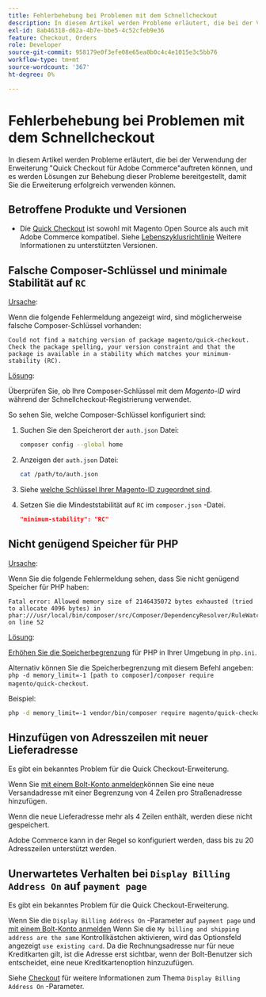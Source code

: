 ```yaml
---
title: Fehlerbehebung bei Problemen mit dem Schnellcheckout
description: In diesem Artikel werden Probleme erläutert, die bei der Verwendung der Erweiterung "Quick Checkout für Adobe Commerce"auftreten können, und es werden Lösungen zur Behebung dieser Probleme bereitgestellt, damit Sie die Erweiterung erfolgreich verwenden können.
exl-id: 8ab46318-d62a-4b7e-bbe5-4c52cfeb9e36
feature: Checkout, Orders
role: Developer
source-git-commit: 958179e0f3efe08e65ea8b0c4c4e1015e3c5bb76
workflow-type: tm+mt
source-wordcount: '367'
ht-degree: 0%

---
```


# Fehlerbehebung bei Problemen mit dem Schnellcheckout

In diesem Artikel werden Probleme erläutert, die bei der Verwendung der Erweiterung &quot;Quick Checkout für Adobe Commerce&quot;auftreten können, und es werden Lösungen zur Behebung dieser Probleme bereitgestellt, damit Sie die Erweiterung erfolgreich verwenden können.

## Betroffene Produkte und Versionen

* Die [Quick Checkout](https://experienceleague.adobe.com/docs/commerce-merchant-services/quick-checkout/overview.html) ist sowohl mit Magento Open Source als auch mit Adobe Commerce kompatibel. Siehe [Lebenszyklusrichtlinie](https://experienceleague.adobe.com/docs/commerce-operations/release/planning/lifecycle-policy.html) Weitere Informationen zu unterstützten Versionen.

## Falsche Composer-Schlüssel und minimale Stabilität auf `RC`

<u>Ursache</u>:

Wenn die folgende Fehlermeldung angezeigt wird, sind möglicherweise falsche Composer-Schlüssel vorhanden:

```terminal
Could not find a matching version of package magento/quick-checkout. Check the package spelling, your version constraint and that the package is available in a stability which matches your minimum-stability (RC).
```

<u>Lösung</u>:

Überprüfen Sie, ob Ihre Composer-Schlüssel mit dem _Magento-ID_ wird während der Schnellcheckout-Registrierung verwendet.

So sehen Sie, welche Composer-Schlüssel konfiguriert sind:

1. Suchen Sie den Speicherort der `auth.json` Datei:

   ```bash
   composer config --global home
   ```

1. Anzeigen der `auth.json` Datei:

   ```bash
   cat /path/to/auth.json
   ```

1. Siehe [welche Schlüssel Ihrer Magento-ID zugeordnet sind](https://devdocs.magento.com/guides/v2.4/install-gde/prereq/connect-auth.html).

1. Setzen Sie die Mindeststabilität auf `RC` im `composer.json` -Datei.

   ```json
   "minimum-stability": "RC"
   ```

## Nicht genügend Speicher für PHP

<u>Ursache</u>:

Wenn Sie die folgende Fehlermeldung sehen, dass Sie nicht genügend Speicher für PHP haben:

```terminal
Fatal error: Allowed memory size of 2146435072 bytes exhausted (tried to allocate 4096 bytes) in phar:///usr/local/bin/composer/src/Composer/DependencyResolver/RuleWatchGraph.php on line 52
```

<u>Lösung</u>:

[Erhöhen Sie die Speicherbegrenzung](https://devdocs.magento.com/cloud/project/magento-app-php-ini.html#increase-php-memory-limit) für PHP in Ihrer Umgebung in `php.ini`.

Alternativ können Sie die Speicherbegrenzung mit diesem Befehl angeben: `php -d memory_limit=-1 [path to composer]/composer require magento/quick-checkout`.

Beispiel:

```bash
php -d memory_limit=-1 vendor/bin/composer require magento/quick-checkout
```

## Hinzufügen von Adresszeilen mit neuer Lieferadresse

Es gibt ein bekanntes Problem für die Quick Checkout-Erweiterung.

Wenn Sie [mit einem Bolt-Konto anmelden](https://help.bolt.com/shoppers/guides/checkout/log-in/)können Sie eine neue Versandadresse mit einer Begrenzung von 4 Zeilen pro Straßenadresse hinzufügen.

Wenn die neue Lieferadresse mehr als 4 Zeilen enthält, werden diese nicht gespeichert.

Adobe Commerce kann in der Regel so konfiguriert werden, dass bis zu 20 Adresszeilen unterstützt werden.

## Unerwartetes Verhalten bei `Display Billing Address On` auf `payment page`

Es gibt ein bekanntes Problem für die Quick Checkout-Erweiterung.

Wenn Sie die `Display Billing Address On` -Parameter auf `payment page` und [mit einem Bolt-Konto anmelden](https://help.bolt.com/shoppers/guides/checkout/log-in/) Wenn Sie die `My billing and shipping address are the same` Kontrollkästchen aktivieren, wird das Optionsfeld angezeigt `use existing card`. Da die Rechnungsadresse nur für neue Kreditkarten gilt, ist die Adresse erst sichtbar, wenn der Bolt-Benutzer sich entscheidet, eine neue Kreditkartenoption hinzuzufügen.

Siehe [Checkout](https://docs.magento.com/user-guide/configuration/sales/checkout.html) für weitere Informationen zum Thema `Display Billing Address On` -Parameter.
